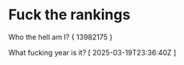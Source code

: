 # Fuck the rankings

Who the hell am I?
{ 13982175 }

What fucking year is it?
[ 2025-03-19T23:36:40Z ]
